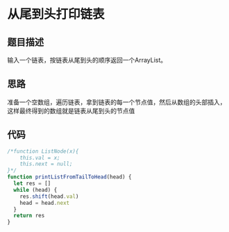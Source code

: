# 从尾到头打印链表

## 题目描述

输入一个链表，按链表从尾到头的顺序返回一个ArrayList。

## 思路

准备一个空数组，遍历链表，拿到链表的每一个节点值，然后从数组的头部插入，这样最终得到的数组就是链表从尾到头的节点值

## 代码

```javascript
/*function ListNode(x){
    this.val = x;
    this.next = null;
}*/
function printListFromTailToHead(head) {
  let res = []
  while (head) {
    res.shift(head.val)
    head = head.next
  }
  return res
}
```

